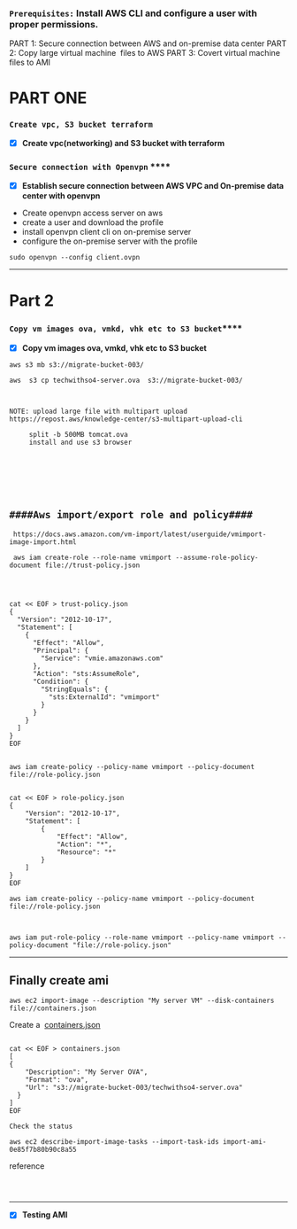 ### `Prerequisites:` Install AWS CLI and configure a user with proper permissions\.
PART 1\: Secure connection between AWS and on\-premise data center
PART 2\: Copy large virtual machine  files to AWS
PART 3\: Covert virtual machine files to AMI

# PART ONE

### `Create vpc, S3 bucket terraform`
- [x] **Create vpc\(networking\) and S3 bucket with  terraform** 

### **`Secure connection with Openvpn`** \*\*\*\*
- [x] **Establish secure connection between AWS  VPC and On\-premise data center with openvpn**
* Create openvpn access server on aws 
* create a user and download the profile
* install openvpn client cli on on\-premise server 
* configure the on\-premise server with the profile 
```warp-runnable-command
sudo openvpn --config client.ovpn

```
***









# Part 2 


### `Copy vm images ova, vmkd, vhk etc to S3 bucket`\*\*\*\*
- [x] **Copy vm images ova\, vmkd\, vhk etc to S3 bucket** 
```warp-runnable-command
aws s3 mb s3://migrate-bucket-003/ 

aws  s3 cp techwithso4-server.ova  s3://migrate-bucket-003/

```
```warp-runnable-command


NOTE: upload large file with multipart upload
https://repost.aws/knowledge-center/s3-multipart-upload-cli 

     split -b 500MB tomcat.ova
     install and use s3 browser 







```
## `####Aws import/export role and policy####`
```warp-runnable-command
 https://docs.aws.amazon.com/vm-import/latest/userguide/vmimport-image-import.html 

```
```warp-runnable-command
 aws iam create-role --role-name vmimport --assume-role-policy-document file://trust-policy.json



```
```warp-runnable-command

cat << EOF > trust-policy.json
{
  "Version": "2012-10-17",
  "Statement": [
    {
      "Effect": "Allow",
      "Principal": {
        "Service": "vmie.amazonaws.com"
      },
      "Action": "sts:AssumeRole",
      "Condition": {
        "StringEquals": {
          "sts:ExternalId": "vmimport"
        }
      }
    }
  ]
}
EOF


```
```warp-runnable-command
aws iam create-policy --policy-name vmimport --policy-document file://role-policy.json


```
```warp-runnable-command
cat << EOF > role-policy.json
{
    "Version": "2012-10-17",
    "Statement": [
        {
            "Effect": "Allow",
            "Action": "*",
            "Resource": "*"
        }
    ]
}
EOF

aws iam create-policy --policy-name vmimport --policy-document file://role-policy.json



```
```warp-runnable-command
aws iam put-role-policy --role-name vmimport --policy-name vmimport --policy-document "file://role-policy.json" 
```
***
## Finally create ami
```warp-runnable-command
aws ec2 import-image --description "My server VM" --disk-containers file://containers.json
```
Create a  [containers\.json](file://c:/import/containers.json)
```warp-runnable-command

cat << EOF > containers.json 
[
{
    "Description": "My Server OVA",
    "Format": "ova",
    "Url": "s3://migrate-bucket-003/techwithso4-server.ova"
  }
]
EOF

```
```warp-runnable-command
Check the status 

aws ec2 describe-import-image-tasks --import-task-ids import-ami-0e85f7b80b90c8a55
```
reference 
```warp-runnable-command



```
***
- [x] **Testing AMI**

